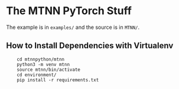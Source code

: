 The MTNN PyTorch Stuff
=========================

The example is in `examples/` and the source is in `MTNN/`.


## How to Install Dependencies with Virtualenv
```
    cd mtnnpython/mtnn
    python3 -m venv mtnn
    source mtnn/bin/activate
    cd environment/
    pip install -r requirements.txt
```

